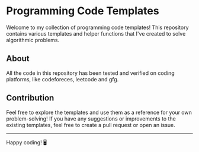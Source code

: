 
# Programming Code Templates

Welcome to my collection of programming code templates! This repository contains various templates and helper functions that I've created to solve algorithmic problems.

## About

All the code in this repository has been tested and verified on coding platforms, like codeforeces, leetcode and gfg.

## Contribution

Feel free to explore the templates and use them as a reference for your own problem-solving!
If you have any suggestions or improvements to the existing templates, feel free to create a pull request or open an issue.

---

Happy coding! 🖥️
